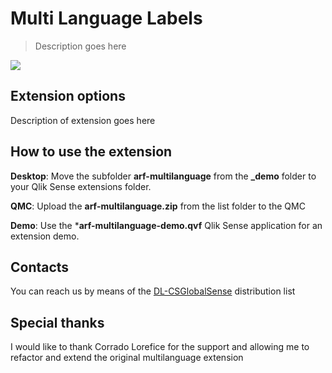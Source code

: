 # Multi Language Labels

> Description goes here

 [![](resources/ScreenShot-v01.png)](resources/ScreenShot-v01.png)

## Extension options

Description of extension goes here

## How to use the extension

**Desktop**: Move the subfolder **arf-multilanguage**  from the **_demo** folder to your Qlik Sense extensions folder.

**QMC**: Upload the **arf-multilanguage.zip** from the list folder to the QMC

**Demo**: Use the ***arf-multilanguage-demo.qvf** Qlik Sense application for an extension demo.

## Contacts

You can reach us by means of the [DL-CSGlobalSense](mailto:DL-CSGlobalSense@qlik.com) distribution list

## Special thanks

I would like to thank Corrado Lorefice for the support and allowing me to refactor and extend the original multilanguage extension
